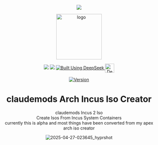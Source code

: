 <p align="center">
<img src="https://i.postimg.cc/JhMRf2RZ/claudemods-03-17-2025.gif">	

<div align="center">
<img width="150" src="https://i.postimg.cc/d0xJp0HW/pirate-ship.png" alt="logo">



<div align="center">

  <a href="https://www.linux.org" target="_blank"><img src="https://img.shields.io/badge/OS-Linux-e06c75?style=for-the-badge&logo=linux" /></a>
	<a href="https://archlinux.org" target="_blank"><img src="https://img.shields.io/badge/DISTRO-Arch-56b6c2?style=for-the-badge&logo=arch-linux" /></a>
  </a>
  <a href="https://chat.deepseek.com/" target="_blank">
  <img src="https://img.shields.io/badge/Built_Using-DeepSeek-4D6BFE?style=for-the-badge&logo=deepseek&logoColor=4D6BFE" alt="Built Using DeepSeek">
  <img src="https://i.postimg.cc/ydBbyvRt/Deepseek.jpg" alt="DeepSeek Logo" style="height: 30px; vertical-align: middle;">
</a>

<div align="center">

[![Version](https://img.shields.io/github/v/release/claudemods/?color=FFD700&label=Latest%20Release&style=for-the-badge)]()


# claudemods Arch Incus Iso Creator
<div align="center">
claudemods Incus 2 Iso
	<div align="center">
Create Isos From Incus System Containers
		<div align="center">
currently this is alpha and most things have been converted from my apex arch iso creator


![2025-04-27-023645_hyprshot](https://github.com/user-attachments/assets/d3184042-7101-484d-9edd-6025ceab662c)



